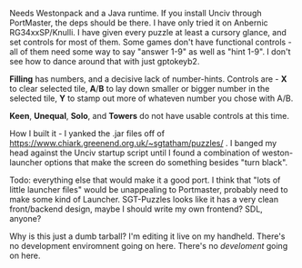 Needs Westonpack and a Java runtime. If you install Unciv through PortMaster, the deps should be there.
I have only tried it on Anbernic RG34xxSP/Knulli. I have given every puzzle at least a cursory glance, and set controls for most of them.
Some games don't have functional controls - all of them need some way to say "answer 1-9" as well as "hint 1-9". I don't see how to dance around that with just gptokeyb2. 

**Filling** has numbers, and a decisive lack of number-hints. Controls are - **X** to clear selected tile, **A**/**B** to lay down smaller or bigger number in the selected tile, **Y** to stamp out more of whateven number you chose with A/B.

**Keen**, **Unequal**, **Solo**, and **Towers** do not have usable controls at this time.



How I built it - I yanked the .jar files off of https://www.chiark.greenend.org.uk/~sgtatham/puzzles/ . I banged my head against the Unciv startup script until I found a combination of weston-launcher options that make the screen do something besides "turn black".

Todo: everything else that would make it a good port. I think that "lots of little launcher files" would be unappealing to Portmaster, probably need to make some kind of Launcher. SGT-Puzzles looks like it has a very clean front/backend design, maybe I should write my own frontend? SDL, anyone?

Why is this just a dumb tarball? I'm editing it live on my handheld. There's no development enviromnent going on here. There's no _develoment_ going on here.
